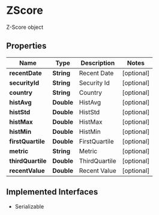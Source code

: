 

# ZScore

Z-Score object

## Properties

Name | Type | Description | Notes
------------ | ------------- | ------------- | -------------
**recentDate** | **String** | Recent Date |  [optional]
**securityId** | **String** | Security Id |  [optional]
**country** | **String** | Country |  [optional]
**histAvg** | **Double** | HistAvg |  [optional]
**histStd** | **Double** | HistStd |  [optional]
**histMax** | **Double** | HistMax |  [optional]
**histMin** | **Double** | HistMin |  [optional]
**firstQuartile** | **Double** | FirstQuartile |  [optional]
**metric** | **String** | Metric |  [optional]
**thirdQuartile** | **Double** | ThirdQuartile |  [optional]
**recentValue** | **Double** | Recent Value |  [optional]


## Implemented Interfaces

* Serializable


